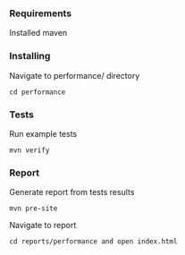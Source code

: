 ### Requirements
Installed maven
### Installing
Navigate to performance/ directory
```
cd performance
```
### Tests
Run example tests
```
mvn verify
```
### Report
Generate report from tests results
```
mvn pre-site
```
Navigate to report
```
cd reports/performance and open index.html
```